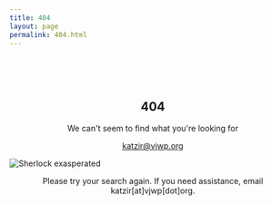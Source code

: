 ```yaml
---
title: 404
layout: page
permalink: 404.html
---
```


&nbsp;

&nbsp;

<p align="center">

<h2 align=center>404</h2>

<p align="center">We can't seem to find what you're looking for</p>

<p align="center"><a href="mailto:katzir@vjwp.org">katzir@vjwp.org</a></p>

</p>

<!--<style>
img {
     max-width: 100%;
     height: auto;
}
</style>
<div class=img> -->
<img src="https://victorianjewishwritersproject.s3.amazonaws.com/objects/sholmes.png"
     alt="Sherlock exasperated"
     style="display: block; margin: auto;"> 
     
<p align="center">Please try your search again. If you need assistance, email katzir[at]vjwp[dot]org.</p>
<br>  <br>
